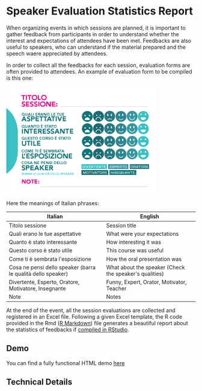 # Speaker Evaluation Statistics Report
When organizing events in which sessions are planned, it is important to gather feedback from participants in order to understand whether the interest and expectations of attendees have been met. Feedbacks are also useful to speakers, who can understand if the material prepared and the speech waere appreciated by attendees.

In order to collect all the feedbacks for each session, evaluation forms are often provided to attendees. An example of evaluation form to be compiled is this one:

<img src="feedback.png" width="400">

Here the meanings of Italian phrases:

| Italian | English |
| ----------- | ----------- |
| Titolo sessione | Session title |
| Quali erano le tue aspettative | What were your expectations | 
| Quanto è stato interessante | How interesting it was |
| Questo corso è stato utile | This course was useful |
| Come ti è sembrata l'esposizione | How the oral presentation was |
| Cosa ne pensi dello speaker (barra le qualità dello speaker) | What about the speaker (Check the speaker's qualities) |
| Divertente, Esperto, Oratore, Motivatore, Insegnante | Funny, Expert, Orator, Motivator, Teacher |
| Note | Notes |

At the end of the event, all the session evaluations are collected and registered in an Excel file.
Following a given Excel template, the R code provided in the Rmd ([R Markdown](https://rmarkdown.rstudio.com/articles_intro.html)) file generates a beautiful report about the statistics of feedbacks if [compiled in RStudio](https://kbroman.org/knitr_knutshell/pages/Rmarkdown.html#converting-r-markdown-to-html).

## Demo
You can find a fully functional HTML demo [here](https://lucazav.github.io/speaker-evaluation-statistics-demo)

## Technical Details
